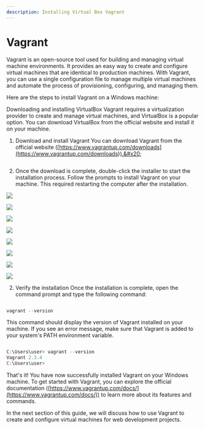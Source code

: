 ```yaml
---
description: Installing Virtual Box Vagrant
---
```


# Vagrant

Vagrant is an open-source tool used for building and managing virtual machine environments. It provides an easy way to create and configure virtual machines that are identical to production machines. With Vagrant, you can use a single configuration file to manage multiple virtual machines and automate the process of provisioning, configuring, and managing them.

Here are the steps to install Vagrant on a Windows machine:

Downloading and installing VirtualBox Vagrant requires a virtualization provider to create and manage virtual machines, and VirtualBox is a popular option. You can download VirtualBox from the official website and install it on your machine.

1. Download and install Vagrant You can download Vagrant from the official website ([https://www.vagrantup.com/downloads](https://www.vagrantup.com/downloads)).&#x20;

<figure><img src=".gitbook/assets/image (1).png" alt=""><figcaption></figcaption></figure>

2. Once the download is complete, double-click the installer to start the installation process. Follow the prompts to install Vagrant on your machine. This required restarting the computer after the installation.

![](<.gitbook/assets/image (30).png>)

![](<.gitbook/assets/image (31).png>)

![](<.gitbook/assets/image (29).png>)

![](<.gitbook/assets/image (6).png>)

![](<.gitbook/assets/image (23).png>)

![](<.gitbook/assets/image (25).png>)

![](<.gitbook/assets/image (11).png>)

![](<.gitbook/assets/image (17).png>)

2. &#x20;Verify the installation Once the installation is complete, open the command prompt and type the following command:

```powershell

vagrant --version

```

This command should display the version of Vagrant installed on your machine. If you see an error message, make sure that Vagrant is added to your system's PATH environment variable.

```powershell

C:\Users\user> vagrant --version
Vagrant 2.3.4
C:\Users\user>

```



That's it! You have now successfully installed Vagrant on your Windows machine. To get started with Vagrant, you can explore the official documentation ([https://www.vagrantup.com/docs/](https://www.vagrantup.com/docs/)) to learn more about its features and commands.

In the next section of this guide, we will discuss how to use Vagrant to create and configure virtual machines for web development projects.

